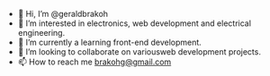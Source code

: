 - 👋 Hi, I’m @geraldbrakoh
- 👀 I’m interested in electronics, web development and electrical engineering.
- 🌱 I’m currently a learning front-end development.
- 💞️ I’m looking to collaborate on variousweb development projects.
- 📫 How to reach me brakohg@gmail.com

<!---
geraldbrakoh/geraldbrakoh is a ✨ special ✨ repository because its `README.md` (this file) appears on your GitHub profile.
You can click the Preview link to take a look at your changes.
--->
